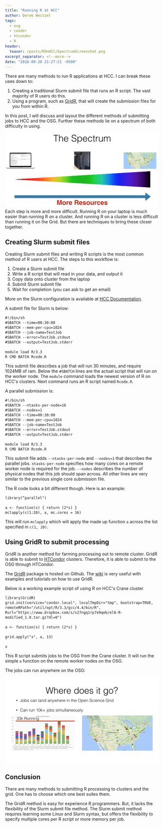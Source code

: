 ```yaml
---
title: "Running R at HCC"
author: Derek Weitzel
tags:
  - osg
  - condor
  - htcondor
  - R
header:
  teaser: /posts/ROnHCC/SpectrumScreenshot.png
excerpt_separator: <!--more-->
date: "2016-09-20 21:27:21 -0500"
---
```



There are many methods to run R applications at HCC.  I can break these uses down to:

1. Creating a traditional Slurm submit file that runs an R script.  The vast majority of R users do this.
2. Using a program, such as [GridR](https://osg-bosco.github.io/GridR/), that will create the submission files for you from within R.

In this post, I will discuss and layout the different methods of submitting jobs to HCC and the OSG.  Further these methods lie on a spectrum of both difficulty in using.

![Difficulty Spectrum](/images/posts/ROnHCC/SpectrumScreenshot.png "Difficult Spectrum")
Each step is more and more difficult.  Running R on your laptop is much easier than running R on a cluster.  And running R on a cluster is less difficult than running it on the Grid.  But there are techniques to bring these closer together.

<!--more-->

## Creating Slurm submit files
Creating Slurm submit files and writing R scripts is the most common method of R users at HCC.  The steps to this workflow is:

1. Create a Slurm submit file
2. Write a R script that will read in your data, and output it
3. Copy data onto cluster from the laptop
4. Submit Slurm submit file
5. Wait for completion (you can ask to get an email)

More on the Slurm configuration is available at [HCC Documentation](https://hcc-docs.unl.edu/x/4AMg).

A submit file for Slurm is below:

```
#!/bin/sh
#SBATCH --time=00:30:00
#SBATCH --mem-per-cpu=1024
#SBATCH --job-name=TestJob
#SBATCH --error=TestJob.stdout
#SBATCH --output=TestJob.stderr
 
module load R/3.3
R CMD BATCH Rcode.R
```

This submit file describes a job that will run 30 minutes, and require 1024MB of ram.  Below the `#SBATCH` lines are the actual script that will run on the worker node.  The `module` command loads the newest version of R on HCC's clusters.  Next command runs an R script named `Rcode.R`.

A parallel submission is:

```
#!/bin/sh
#SBATCH --ntasks-per-node=16
#SBATCH --nodes=1
#SBATCH --time=00:30:00
#SBATCH --mem-per-cpu=1024
#SBATCH --job-name=TestJob
#SBATCH --error=TestJob.stdout
#SBATCH --output=TestJob.stderr
 
module load R/3.3
R CMD BATCH Rcode.R
```

This submit file adds `--ntasks-per-node` and `--nodes=1` that describes the parallel jobs.  `ntasks-per-node` specifies how many cores on a remote worker node is required for the job.  `--nodes` describes the number of physical nodes that this job should span across.  All other lines are very similar to the previous single core submission file.

The R code looks a bit different though.  Here is an example:

```
library(“parallel")

a <- function(s) { return (2*s) }
mclapply(c(1:20), a, mc.cores = 16)

```

This will run `mclapply` which will apply the made up function `a` across the list specified in `c(1, 20)`.  


## Using GridR to submit processing

GridR is another method for farming processing out to remote cluster.  GridR is able to submit to [HTCondor](https://research.cs.wisc.edu/htcondor/) clusters.   Therefore, it is able to submit to the OSG through HTCondor.

The [GridR](https://osg-bosco.github.io/GridR/) package is hosted on Github.  The [wiki](https://github.com/osg-bosco/GridR/wiki) is very useful with examples and tutorials on how to use GridR.

Below is a working example script of using R on HCC's Crane cluster.

```
library(GridR)
grid.init(service="condor.local", localTmpDir="tmp", bootstrap=TRUE, remoteRPath="/util/opt/R/3.3/gcc/4.4/bin/R", Rurl="https://www.dropbox.com/s/s27ngq1rp7e9qeb/el6-R-modified_1.0.tar.gz?dl=0")

a <- function(s) { return (2*s) }

grid.apply("x", a, 13)

x
```

This R script submits jobs to the OSG from the Crane cluster.  It will run the simple `a` function on the remote worker nodes on the OSG.

The jobs can run anywhere on the OSG:

![OSG Running Jobs](/images/posts/ROnHCC/WhereDoesItGo.png "Where Does Jobs Go")

## Conclusion

There are many methods to submitting R processing to clusters and the grid.  One has to choose which one best suites them.

The GridR method is easy for experience R programmers.  But, it lacks the flexibility of the Slurm submit file method.  The Slurm submit method requires learning some Linux and Slurm syntax, but offers the flexibility to specify multiple cores per R script or more memory per job.



